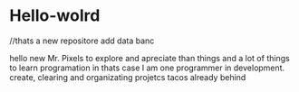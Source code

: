 # Hello-wolrd
//thats a new repositore add data banc

hello new Mr. Pixels to explore and apreciate than things and a lot of things to learn programation
in thats case I am one programmer in development.
create, clearing and organizating projetcs tacos already behind
